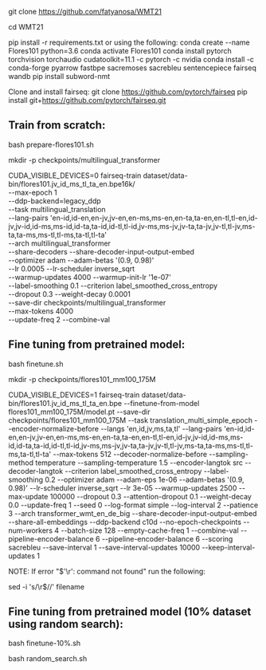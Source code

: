 git clone https://github.com/fatyanosa/WMT21

cd WMT21

pip install -r requirements.txt or using the following:
conda create --name Flores101 python=3.6
conda activate Flores101
conda install pytorch torchvision torchaudio cudatoolkit=11.1 -c pytorch -c nvidia
conda install -c conda-forge pyarrow fastbpe sacremoses sacrebleu sentencepiece fairseq wandb
pip install subword-nmt

Clone and install fairseq:
git clone https://github.com/pytorch/fairseq
pip install git+https://github.com/pytorch/fairseq.git

## Train from scratch:

bash prepare-flores101.sh

mkdir -p checkpoints/multilingual_transformer

CUDA_VISIBLE_DEVICES=0 fairseq-train dataset/data-bin/flores101.jv_id_ms_tl_ta_en.bpe16k/ \
--max-epoch 1 \
--ddp-backend=legacy_ddp \
--task multilingual_translation \
--lang-pairs 'en-id,id-en,en-jv,jv-en,en-ms,ms-en,en-ta,ta-en,en-tl,tl-en,id-jv,jv-id,id-ms,ms-id,id-ta,ta-id,id-tl,tl-id,jv-ms,ms-jv,jv-ta,ta-jv,jv-tl,tl-jv,ms-ta,ta-ms,ms-tl,tl-ms,ta-tl,tl-ta' \
--arch multilingual_transformer \
--share-decoders --share-decoder-input-output-embed \
--optimizer adam --adam-betas '(0.9, 0.98)' \
--lr 0.0005 --lr-scheduler inverse_sqrt \
--warmup-updates 4000 --warmup-init-lr '1e-07' \
--label-smoothing 0.1 --criterion label_smoothed_cross_entropy \
--dropout 0.3 --weight-decay 0.0001 \
--save-dir checkpoints/multilingual_transformer \
--max-tokens 4000 \
--update-freq 2 --combine-val


## Fine tuning from pretrained model:

bash finetune.sh

mkdir -p checkpoints/flores101_mm100_175M

CUDA_VISIBLE_DEVICES=1 fairseq-train dataset/data-bin/flores101.jv_id_ms_tl_ta_en.bpe --finetune-from-model flores101_mm100_175M/model.pt --save-dir checkpoints/flores101_mm100_175M --task translation_multi_simple_epoch --encoder-normalize-before --langs 'en,id,jv,ms,ta,tl' --lang-pairs 'en-id,id-en,en-jv,jv-en,en-ms,ms-en,en-ta,ta-en,en-tl,tl-en,id-jv,jv-id,id-ms,ms-id,id-ta,ta-id,id-tl,tl-id,jv-ms,ms-jv,jv-ta,ta-jv,jv-tl,tl-jv,ms-ta,ta-ms,ms-tl,tl-ms,ta-tl,tl-ta' --max-tokens 512 --decoder-normalize-before --sampling-method temperature --sampling-temperature 1.5 --encoder-langtok src --decoder-langtok --criterion label_smoothed_cross_entropy --label-smoothing 0.2 --optimizer adam --adam-eps 1e-06 --adam-betas '(0.9, 0.98)' --lr-scheduler inverse_sqrt --lr 3e-05 --warmup-updates 2500 --max-update 100000 --dropout 0.3 --attention-dropout 0.1 --weight-decay 0.0 --update-freq 1 --seed 0 --log-format simple --log-interval 2 --patience 3 --arch transformer_wmt_en_de_big  --share-decoder-input-output-embed --share-all-embeddings --ddp-backend c10d  --no-epoch-checkpoints --num-workers 4 --batch-size 128 --empty-cache-freq 1 --combine-val --pipeline-encoder-balance 6 --pipeline-encoder-balance 6 --scoring sacrebleu --save-interval 1 --save-interval-updates 10000 --keep-interval-updates 1


NOTE: If error "$'\r': command not found" run the following:

sed -i 's/\r$//' filename

## Fine tuning from pretrained model (10% dataset using random search):

bash finetune-10%.sh

bash random_search.sh
